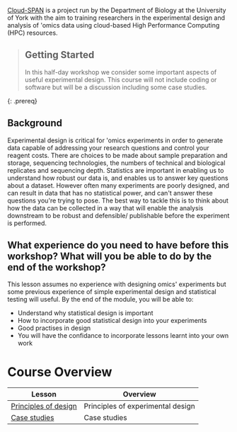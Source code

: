 ---
---
[Cloud-SPAN](https://cloud-span.york.ac.uk) is a project run by the Department of Biology at the University of York with the aim to training researchers in the experimental design and analysis of 'omics data using cloud-based High Performance Computing (HPC) resources.


> ## Getting Started
>
> In this half-day workshop we consider some important aspects of useful experimental design. This course will not include coding or software but will be a discussion including some case studies.
>
{: .prereq}

## Background
Experimental design is critical for 'omics experiments in order to generate data capable of addressing your research questions and control your reagent costs. There are choices to be made about sample preparation and storage, sequencing technologies, the numbers of technical and biological replicates and sequencing depth. Statistics are important in enabling us to understand how robust our data is, and enables us to answer key questions about a dataset. However often many experiments are poorly designed, and can result in data that has no statistical power, and can't answer these questions you're trying to pose. The best way to tackle this is to think about how the data can be collected in a way that will enable the analysis downstream to be robust and defensible/ publishable before the experiment is performed.



## What experience do you need to have before this workshop? What will you be able to do by the end of the workshop?

This lesson assumes no experience with designing omics' experiments but some previous experience of simple experimental design and statistical testing will useful.
By the end of the module, you will be able to:

- Understand why statistical design is important
- How to incorporate good statistical design into your experiments
- Good practises in design
- You will have the confidance to incorporate lessons learnt into your own work


# Course Overview

| Lesson                     | Overview |
| -------------------------- | ---------|
| [Principles of design](https://cloud-span.github.io/experimental_design01-principles/)| Principles of experimental design |
| [Case studies](https://github.com/Cloud-SPAN/experimental_design02-case-study)| Case studies |
